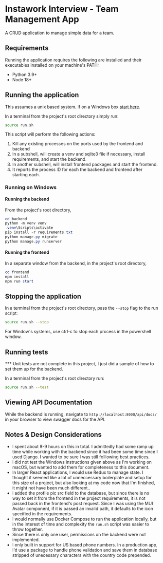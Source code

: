 # Instawork Interview - Team Management App

A CRUD application to manage simple data for a team.

## Requirements

Running the application requires the following are installed and their executables installed on your machine's PATH:

- Python 3.9+
- Node 18+

## Running the application

This assumes a unix based system. If on a Windows box [start here](#running-on-windows).

In a terminal from the project's root directory simply run:

```bash
source run.sh
```

This script will perform the following actions:

1. Kill any existing processes on the ports used by the frontend and backend
2. In a subshell, will create a venv and sqlite3 file if necessary, install requirements, and start the backend.
3. In another subshell, will install frontend packages and start the frontend.
4. It reports the process ID for each the backend and frontend after starting each.

### Running on Windows
#### Running the backend
From the project's root directory,

```powershell
cd backend
python -m venv venv
.venv\Scripts\activate
pip install -r requirements.txt
python manage.py migrate
python manage.py runserver
```

#### Running the frontend
In a separate window from the backend, in the project's root directory,

```powershell
cd frontend
npm install
npm run start
```

## Stopping the application

In a terminal from the project's root directory, pass the `--stop` flag to the run script:

```bash
source run.sh --stop
```

For Window's systems, use ctrl-c to stop each process in the powershell window.

## Running tests

*** Unit tests are not complete in this project, I just did a sample of how to set them up for the backend.

In a terminal from the project's root directory run:

```bash
source run.sh --test
```

## Viewing API Documentation

While the backend is running, navigate to `http://localhost:8000/api/docs/` in your browser to view swagger docs for the API.


## Notes & Design Considerations
- I spent about 8-9 hours on this in total. I admittedly had some ramp up time while working with the backend since it had been some time since I used Django. I wanted to be sure I was still folllowing best practices.
- I did not test the Windows instructions given above as I'm working on macOS, but wanted to add them for completeness to this document.
- In larger React applications, I would use Redux to manage state. I thought it seemed like a lot of unneccessary boilerplate and setup for this size of a project, but also looking at my code now that I'm finished, it might not have been much different..
- I added the profile pic src field to the database, but since there is no way to set it from the frontend in the project requirements, it is not passed back in the frontend's post request. Since I was using the MUI Avatar component, if it is passed an invalid path, it defaults to the icon specified in the requirements.
- I would normally use Docker Compose to run the application locally, but in the interest of time and complexity the `run.sh` script was easier to throw together.
- Since there is only one user, permissions on the backend were not implemented.
- I only built in support for US based phone numbers. In a production app, I'd use a package to handle phone validation and save them in database stripped of unecessary characters with the country code prepended.